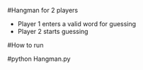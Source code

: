 
#Hangman for 2 players

+ Player 1 enters a valid word for guessing
+ Player 2 starts guessing

#How to run

#python Hangman.py
